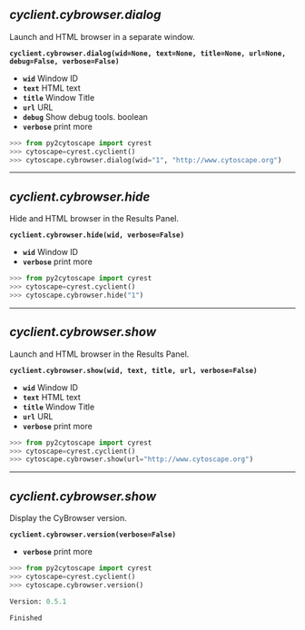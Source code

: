 ## ___cyclient.cybrowser.dialog___

Launch and HTML browser in a separate window.

**`cyclient.cybrowser.dialog(wid=None, text=None, title=None, url=None, debug=False, verbose=False)`**

* **`wid`** Window ID
* **`text`** HTML text
* **`title`** Window Title
* **`url`** URL
* **`debug`** Show debug tools. boolean
* **`verbose`** print more

```python
>>> from py2cytoscape import cyrest
>>> cytoscape=cyrest.cyclient()
>>> cytoscape.cybrowser.dialog(wid="1", "http://www.cytoscape.org")
```
___

## ___cyclient.cybrowser.hide___

Hide and HTML browser in the Results Panel.

**`cyclient.cybrowser.hide(wid, verbose=False)`**

* **`wid`** Window ID
* **`verbose`** print more

```python
>>> from py2cytoscape import cyrest
>>> cytoscape=cyrest.cyclient()
>>> cytoscape.cybrowser.hide("1")
```
___

## ___cyclient.cybrowser.show___

Launch and HTML browser in the Results Panel.

**`cyclient.cybrowser.show(wid, text, title, url, verbose=False)`**

* **`wid`** Window ID
* **`text`** HTML text
* **`title`** Window Title
* **`url`** URL
* **`verbose`** print more

```python
>>> from py2cytoscape import cyrest
>>> cytoscape=cyrest.cyclient()
>>> cytoscape.cybrowser.show(url="http://www.cytoscape.org")
```
___

## ___cyclient.cybrowser.show___

Display the CyBrowser version.

**`cyclient.cybrowser.version(verbose=False)`**

* **`verbose`** print more

```python
>>> from py2cytoscape import cyrest
>>> cytoscape=cyrest.cyclient()
>>> cytoscape.cybrowser.version()

Version: 0.5.1

Finished
```
